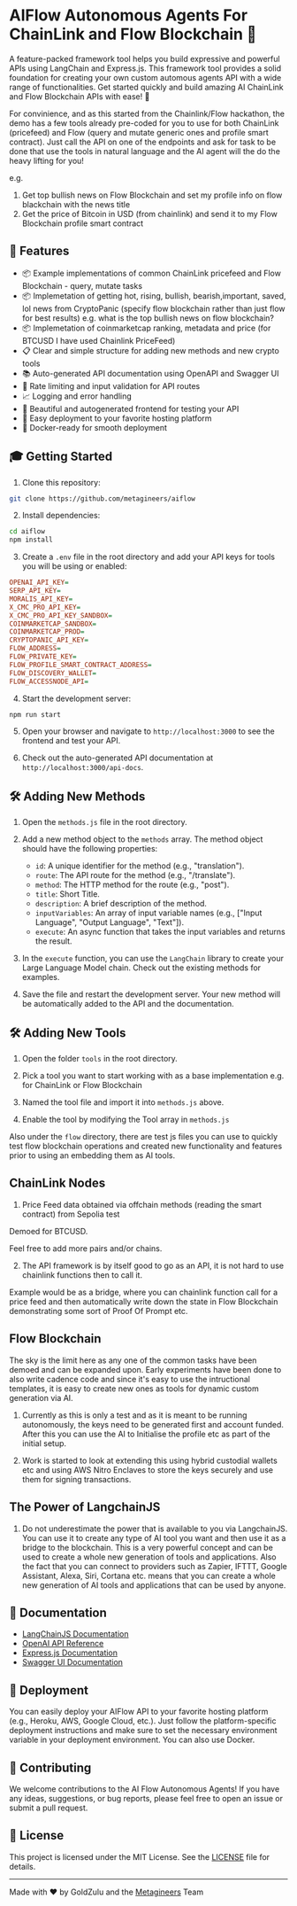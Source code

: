 # AIFlow Autonomous Agents For ChainLink and Flow Blockchain 🚀

A feature-packed framework tool helps you build expressive and powerful APIs using LangChain and Express.js. This framework tool  provides a solid foundation for creating your own custom automous agents API with a wide range of functionalities. Get started quickly and build amazing AI ChainLink and Flow Blockchain APIs with ease! 🎉

For convinience, and as this started from the Chainlink/Flow hackathon, the demo has a few tools already pre-coded for you to use for both ChainLink (pricefeed) and Flow (query and mutate generic ones and profile smart contract). Just call the API on one of the endpoints and ask for task to be done that use the tools in natural language and the AI agent will the do the heavy lifting for you!

e.g.
1. Get top bullish news on Flow Blockchain and set my profile info on flow blackchain with the news title
2. Get the price of Bitcoin in USD (from chainlink) and send it to my Flow Blockchain profile smart contract

## 🌈 Features

- 📦 Example implementations of common ChainLink pricefeed and Flow Blockchain - query, mutate tasks 
- 📦 Implemetation of getting hot, rising, bullish, bearish,important, saved, lol news from CryptoPanic (specify flow blockchain rather than just flow for best results) e.g. what is the top bullish news on flow blockchain?
- 📦 Implemetation of coinmarketcap ranking, metadata and price (for BTCUSD I have used Chainlink PriceFeed)
- 📋 Clear and simple structure for adding new methods and new crypto tools
- 📚 Auto-generated API documentation using OpenAPI and Swagger UI
- 🚦 Rate limiting and input validation for API routes
- 📈 Logging and error handling
- 🎨 Beautiful and autogenerated frontend for testing your API
- 🚀 Easy deployment to your favorite hosting platform
- 🐳 Docker-ready for smooth deployment

## 🎓 Getting Started

1. Clone this repository:

```bash
git clone https://github.com/metagineers/aiflow
```

2. Install dependencies:

```bash
cd aiflow
npm install
```

3. Create a `.env` file in the root directory and add your API keys for tools you will be using or enabled:

```ini
OPENAI_API_KEY=
SERP_API_KEY=
MORALIS_API_KEY=
X_CMC_PRO_API_KEY=
X_CMC_PRO_API_KEY_SANDBOX=
COINMARKETCAP_SANDBOX=
COINMARKETCAP_PROD=
CRYPTOPANIC_API_KEY=
FLOW_ADDRESS=
FLOW_PRIVATE_KEY=
FLOW_PROFILE_SMART_CONTRACT_ADDRESS=
FLOW_DISCOVERY_WALLET=
FLOW_ACCESSNODE_API=
```

4. Start the development server:

```bash
npm run start
```

5. Open your browser and navigate to `http://localhost:3000` to see the frontend and test your API.

6. Check out the auto-generated API documentation at `http://localhost:3000/api-docs`.

## 🛠 Adding New Methods

1. Open the `methods.js` file in the root directory.

2. Add a new method object to the `methods` array. The method object should have the following properties:

   - `id`: A unique identifier for the method (e.g., "translation").
   - `route`: The API route for the method (e.g., "/translate").
   - `method`: The HTTP method for the route (e.g., "post").
   - `title`: Short Title.
   - `description`: A brief description of the method.
   - `inputVariables`: An array of input variable names (e.g., ["Input Language", "Output Language", "Text"]).
   - `execute`: An async function that takes the input variables and returns the result.

3. In the `execute` function, you can use the `LangChain` library to create your Large Language Model chain. Check out the existing methods for examples.

4. Save the file and restart the development server. Your new method will be automatically added to the API and the documentation.

## 🛠 Adding New Tools

1. Open the folder `tools` in the root directory.

2. Pick a tool you want to start working with as a base implementation e.g. for ChainLink or Flow Blockchain

3. Named the tool file and import it into `methods.js` above.

4. Enable the tool by modifying the Tool array in `methods.js`

Also under the `flow` directory, there are test js files you can use to quickly test flow blockchain operations and created new functionality and features prior to using an embedding them as AI tools.

## ChainLink Nodes

1. Price Feed data obtained via offchain methods (reading the smart contract) from Sepolia test

Demoed for BTCUSD.

Feel free to add more pairs and/or chains.

2. The API framework is by itself good to go as an API, it is not hard to use chainlink functions then to call it.

Example would be as a bridge, where you can chainlink function call for a price feed and then automatically write down the state in Flow Blockchain demonstrating some sort of Proof Of Prompt etc.

## Flow Blockchain

The sky is the limit here as any one of the common tasks have been demoed and can be expanded upon. Early experiments have been done to also write cadence code and since it's easy to use the intructional templates, it is easy to create new ones as tools for dynamic custom generation via AI.

1. Currently as this is only a test and as it is meant to be running autonomously, the keys need to be generated first and account funded. After this you can use the AI to Initialise the profile etc as part of the initial setup.

2. Work is started to look at extending this using hybrid custodial wallets etc and using AWS Nitro Enclaves to store the keys securely and use them for signing transactions.

## The Power of LangchainJS

1. Do not underestimate the power that is available to you via LangchainJS. You can use it to create any type of AI tool you want and then use it as a bridge to the blockchain. This is a very powerful concept and can be used to create a whole new generation of tools and applications. Also the fact that you can connect to providers such as Zapier, IFTTT, Google Assistant, Alexa, Siri, Cortana etc. means that you can create a whole new generation of AI tools and applications that can be used by anyone.

## 📖 Documentation

- [LangChainJS Documentation](https://js.langchain.com/docs/)
- [OpenAI API Reference](https://beta.openai.com/docs/api-reference/introduction)
- [Express.js Documentation](https://expressjs.com/)
- [Swagger UI Documentation](https://swagger.io/tools/swagger-ui/)

## 🚢 Deployment

You can easily deploy your AIFlow API to your favorite hosting platform (e.g., Heroku, AWS, Google Cloud, etc.). Just follow the platform-specific deployment instructions and make sure to set the necessary environment variable in your deployment environment. You can also use Docker.

## 🤝 Contributing

We welcome contributions to the AI Flow Autonomous Agents! If you have any ideas, suggestions, or bug reports, please feel free to open an issue or submit a pull request.

## 📃 License

This project is licensed under the MIT License. See the [LICENSE](./LICENSE) file for details.

---------------------------------------

Made with ❤️ by GoldZulu and the [Metagineers](https://metagineers.com) Team
